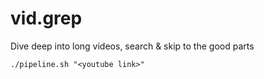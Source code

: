 # vid.grep

Dive deep into long videos, search & skip to the good parts

`./pipeline.sh "<youtube link>"`